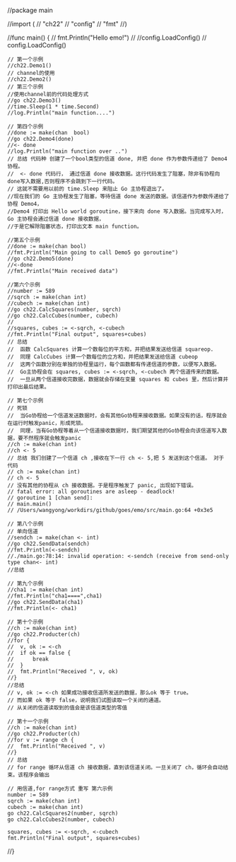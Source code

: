//package main

//import (
//	"ch22"
//	"config"
//	"fmt"
//)

//func main() {
//	fmt.Println("Hello emo!")
//	//config.LoadConfig()
//	config.LoadConfig()

	// 第一个示例
	//ch22.Demo1()
	// channel的使用
	//ch22.Demo2()
	// 第三个示例
	//使用channel前的代码处理方式
	//go ch22.Demo3()
	//time.Sleep(1 * time.Second)
	//log.Println("main function....")

	// 第四个示例
	//done := make(chan  bool)
	//go ch22.Demo4(done)
	//<- done
	//log.Println("main function over ..")
	// 总结 代码种 创建了一个bool类型的信道 done, 并把 done 作为参数传递给了 Demo4 协程。
	//  <- done 代码行， 通过信道 done 接收数据。这行代码发生了阻塞，除非有协程向done写入数据,否则程序不会跳到下一行代码。
	// 这就不需要用以前的 time.Sleep 来阻止 Go 主协程退出了。
	//现在我们的 Go 主协程发生了阻塞，等待信道 done 发送的数据。该信道作为参数传递给了协程 Demo4，
	//Demo4 打印出 Hello world goroutine，接下来向 done 写入数据。当完成写入时，Go 主协程会通过信道 done 接收数据，
	//于是它解除阻塞状态，打印出文本 main function。

	//第五个示例
	//done := make(chan bool)
	//fmt.Println("Main going to call Demo5 go goroutine")
	//go ch22.Demo5(done)
	//<-done
	//fmt.Println("Main received data")

	//第六个示例
	//number := 589
	//sqrch := make(chan int)
	//cubech := make(chan int)
	//go ch22.CalcSquares(number, sqrch)
	//go ch22.CalcCubes(number, cubech)
	//
	//squares, cubes := <-sqrch, <-cubech
	//fmt.Println("Final output", squares+cubes)
	// 总结
	//  函数 CalcSquares 计算一个数每位的平方和，并把结果发送给信道 squareop.
	//  同理 CalcCubes 计算一个数每位的立方和，并把结果发送给信道 cubeop
	//  这两个函数分别在单独的协程里运行，每个函数都有传递信道的参数，以便写入数据。
	//  Go主协程会在 squares, cubes := <-sqrch, <-cubech 两个信道传来的数据。
	//  一旦从两个信道接收完数据，数据就会存储在变量 squares 和 cubes 里，然后计算并打印出最后结果。

	// 第七个示例
	// 死锁
	//  当Go协程给一个信道发送数据时，会有其他Go协程来接收数据。如果没有的话，程序就会在运行时触发panic，形成死锁。
	//  同理，当有Go协程等着从一个信道接收数据时，我们期望其他的Go协程会向该信道写入数据，要不然程序就会触发panic
	//ch := make(chan int)
	//ch <- 5
	// 总结 我们创建了一个信道 ch ,接收在下一行 ch <- 5,把 5 发送到这个信道。 对于 代码
	// ch := make(chan int)
	// ch <- 5
	// 没有其他的协程从 ch 接收数据。于是程序触发了 panic, 出现如下错误。
	// fatal error: all goroutines are asleep - deadlock!
	// goroutine 1 [chan send]:
	// main.main()
	// /Users/wangyong/workdirs/github/goes/emo/src/main.go:64 +0x3e5

	// 第八个示例
	// 单向信道
	//sendch := make(chan <- int)
	//go ch22.SendData(sendch)
	//fmt.Println(<-sendch)
	//./main.go:78:14: invalid operation: <-sendch (receive from send-only type chan<- int)
	//总结

	// 第九个示例
	//cha1 := make(chan int)
	//fmt.Println("cha1====",cha1)
	//go ch22.SendData(cha1)
	//fmt.Println(<- cha1)

	// 第十个示例
	//ch := make(chan int)
	//go ch22.Producter(ch)
	//for {
	//	v, ok := <-ch
	//	if ok == false {
	//		break
	//	}
	//	fmt.Println("Received ", v, ok)
	//}
	//总结
	// v, ok := <-ch 如果成功接收信道所发送的数据，那么ok 等于 true。
	// 而如果 ok 等于 false，说明我们试图读取一个关闭的通道。
	// 从关闭的信道读取到的值会是该信道类型的零值

	// 第十一个示例
	//ch := make(chan int)
	//go ch22.Producter(ch)
	//for v := range ch {
	//	fmt.Println("Received ", v)
	//}
	// 总结
	// for range 循环从信道 ch 接收数据，直到该信道关闭。一旦关闭了 ch，循环会自动结束。该程序会输出

	// 用信道,for range方式 重写 第六示例
	number := 589
	sqrch := make(chan int)
	cubech := make(chan int)
	go ch22.CalcSquares2(number, sqrch)
	go ch22.CalcCubes2(number, cubech)

	squares, cubes := <-sqrch, <-cubech
	fmt.Println("Final output", squares+cubes)
//}
